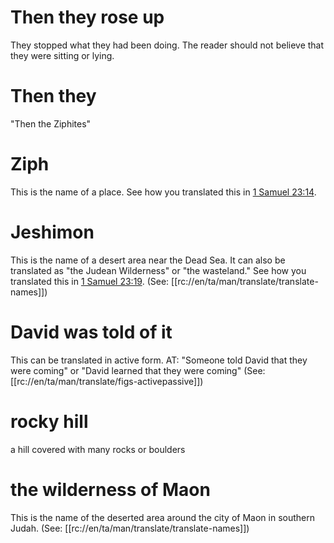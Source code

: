 # Then they rose up

They stopped what they had been doing. The reader should not believe that they were sitting or lying.

# Then they

"Then the Ziphites"

# Ziph

This is the name of a place. See how you translated this in [1 Samuel 23:14](./13.md).

# Jeshimon

This is the name of a desert area near the Dead Sea. It can also be translated as "the Judean Wilderness" or "the wasteland." See how you translated this in [1 Samuel 23:19](./19.md). (See: [[rc://en/ta/man/translate/translate-names]])

# David was told of it

This can be translated in active form. AT: "Someone told David that they were coming" or "David learned that they were coming" (See: [[rc://en/ta/man/translate/figs-activepassive]])

# rocky hill

a hill covered with many rocks or boulders

# the wilderness of Maon

This is the name of the deserted area around the city of Maon in southern Judah. (See: [[rc://en/ta/man/translate/translate-names]])